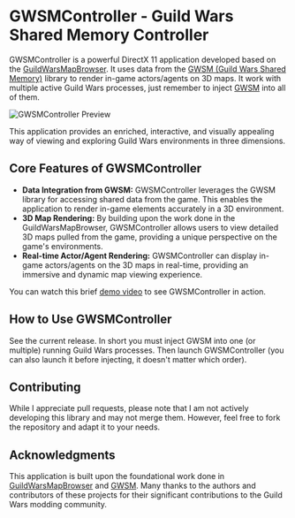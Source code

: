 # GWSMController - Guild Wars Shared Memory Controller

GWSMController is a powerful DirectX 11 application developed based on the [GuildWarsMapBrowser](https://github.com/Jonathan-Greve/GuildWarsMapBrowser). It uses data from the [GWSM (Guild Wars Shared Memory)](https://github.com/Jonathan-Greve/GWSM) library to render in-game actors/agents on 3D maps. It work with multiple active Guild Wars processes, just remember to inject [GWSM](https://github.com/Jonathan-Greve/GWSM) into all of them.

![GWSMController Preview](images/preview0.png)

This application provides an enriched, interactive, and visually appealing way of viewing and exploring Guild Wars environments in three dimensions.

## Core Features of GWSMController

- **Data Integration from GWSM:** GWSMController leverages the GWSM library for accessing shared data from the game. This enables the application to render in-game elements accurately in a 3D environment.
- **3D Map Rendering:** By building upon the work done in the GuildWarsMapBrowser, GWSMController allows users to view detailed 3D maps pulled from the game, providing a unique perspective on the game's environments.
- **Real-time Actor/Agent Rendering:** GWSMController can display in-game actors/agents on the 3D maps in real-time, providing an immersive and dynamic map viewing experience.

You can watch this brief [demo video](https://www.youtube.com/watch?v=iyrrJm9KUsM) to see GWSMController in action.

## How to Use GWSMController
See the current release. In short you must inject GWSM into one (or multiple) running Guild Wars processes. Then launch GWSMController (you can also launch it before injecting, it doesn't matter which order).

## Contributing

While I appreciate pull requests, please note that I am not actively developing this library and may not merge them. However, feel free to fork the repository and adapt it to your needs.

## Acknowledgments

This application is built upon the foundational work done in [GuildWarsMapBrowser](https://github.com/Jonathan-Greve/GuildWarsMapBrowser) and [GWSM](https://github.com/Jonathan-Greve/GWSM). Many thanks to the authors and contributors of these projects for their significant contributions to the Guild Wars modding community.
